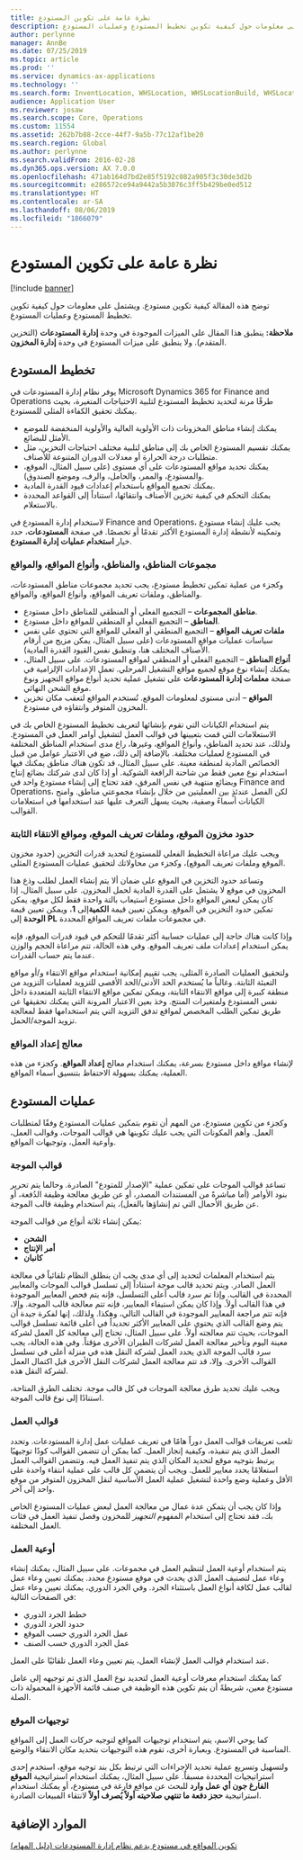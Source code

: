 ```yaml
---
title: نظرة عامة على تكوين المستودع
description: توضح هذه المقالة كيفية تكوين مستودع. ويشتمل على معلومات حول كيفية تكوين تخطيط المستودع وعمليات المستودع.
author: perlynne
manager: AnnBe
ms.date: 07/25/2019
ms.topic: article
ms.prod: ''
ms.service: dynamics-ax-applications
ms.technology: ''
ms.search.form: InventLocation, WHSLocation, WHSLocationBuild, WHSLocationProfile, WHSLocationType, WHSLocDirTable, WHSParameters, WHSWaveTemplateTable, WHSWorkPool, WHSWorkTemplateTable, WHSZone, WHSZoneGroup
audience: Application User
ms.reviewer: josaw
ms.search.scope: Core, Operations
ms.custom: 11554
ms.assetid: 262b7b88-2cce-44f7-9a5b-77c12af1be20
ms.search.region: Global
ms.author: perlynne
ms.search.validFrom: 2016-02-28
ms.dyn365.ops.version: AX 7.0.0
ms.openlocfilehash: 471ab164d7bd2e85f5192c082a905f3c30de3d2b
ms.sourcegitcommit: e286572ce94a9442a5b3076c3ff5b429be0ed512
ms.translationtype: HT
ms.contentlocale: ar-SA
ms.lasthandoff: 08/06/2019
ms.locfileid: "1866079"
---
```

# <a name="warehouse-configuration-overview"></a>نظرة عامة على تكوين المستودع

[!include [banner](../includes/banner.md)]

توضح هذه المقالة كيفية تكوين مستودع. ويشتمل على معلومات حول كيفية تكوين تخطيط المستودع وعمليات المستودع.

**ملاحظة:** ينطبق هذا المقال على الميزات الموجودة في وحدة **إدارة المستودعات** (التخزين المتقدم). ولا ينطبق على ميزات المستودع في وحدة **إدارة المخزون**.

## <a name="warehouse-layout"></a>تخطيط المستودع
يوفر نظام إدارة المستودعات في Microsoft Dynamics 365 for Finance and Operations طرقًا مرنة لتحديد تخطيط المستودع لتلبية الاحتياجات المتغيرة، بحيث يمكنك تحقيق الكفاءة المثلى للمستودع.

-   يمكنك إنشاء مناطق المخزونات ذات الأولوية العالية والأولوية المنخفضة للموضع الأمثل للبضائع.
-   يمكنك تقسيم المستودع الخاص بك إلى مناطق لتلبية مختلف احتياجات التخزين، مثل متطلبات درجة الحرارة أو معدلات الدوران المتنوعة للأصناف.
-   يمكنك تحديد مواقع المستودعات على أي مستوى (على سبيل المثال، الموقع، والمستودع، والممر، والحامل، والرف، وموضع الصندوق).
-   يمكنك تجميع المواقع باستخدام إعدادات قيود القدرة المادية.
-   يمكنك التحكم في كيفية تخزين الأصناف وانتقائها، استناداً إلى القواعد المحددة بالاستعلام.

لاستخدام إدارة المستودع في Finance and Operations، يجب عليك إنشاء مستودع وتمكينه لأنشطة إدارة المستودع الأكثر تقدمًا أو تخصصًا. في صفحة **المستودعات**، حدد خيار **استخدام عمليات إدارة المستودع**.

### <a name="zone-groups-zones-location-types-and-locations"></a>مجموعات المناطق، والمناطق، وأنواع المواقع، والمواقع

وكجزء من عملية تمكين تخطيط مستودع، يجب تحديد مجموعات مناطق المستودعات، والمناطق، وملفات تعريف المواقع، وأنواع المواقع، والمواقع.

-   **مناطق المجموعات** – التجميع الفعلي أو المنطقي للمناطق داخل مستودع.
-   **المناطق** – التجميع الفعلي أو المنطقي للمواقع داخل مستودع.
-   **ملفات تعريف المواقع** – التجميع المنطقي أو الفعلي للمواقع التي تحتوي على نفس سياسات عمليات مواقع المستودعات (على سبيل المثال، يمكن مزيج من أرقام الأصناف المختلف هنا، وتنطبق نفس القيود القدرة المادية).
-   **أنواع المناطق** – التجميع الفعلي أو المنطقي لمواقع المستودعات. على سبيل المثال، يمكنك إنشاء نوع موقع لجميع مواقع التشغيل المرحلي. تعمل الإعدادات الإلزامية في صفحة **معلمات إدارة المستودعات** على تشغيل عملية تحديد أنواع مواقع التجهيز ونوع موقع الشحن النهائي.
-   **المواقع** – أدنى مستوى لمعلومات الموقع. تُستخدم المواقع لتعقب مكان تخزين المخزون المتوفر وانتقاؤه في مستودع.

يتم استخدام الكيانات التي تقوم بإنشائها لتعريف تخطيط المستودع الخاص بك في الاستعلامات التي قمت بتعيينها في قوالب العمل لتشغيل أوامر العمل في المستودع. ولذلك، عند تحديد المناطق، وأنواع المواقع، وغيرها، راع مدى استخدام المناطق المختلفة في المستودع لعمليات مختلفة. بالإضافة إلى ذلك، ضع في الاعتبار عوامل من قبيل الخصائص المادية لمنطقة معينة. على سبيل المثال، قد تكون هناك مناطق يمكنك فيها استخدام نوع معين فقط من شاحنة الرافعة الشوكية. أو إذا كان لدى شركتك بضائع إنتاج وبضائع منتهية في نفس المرفق، فقد تحتاج إلى إنشاء مستودع واحد في Finance and Operations، لكن الفصل عندئذٍ بين العمليتين من خلال بإنشاء مجموعتي مناطق. وامنح الكيانات أسماءً وصفية، بحيث يسهل التعرف عليها عند استخدامها في استعلامات القوالب.‬

### <a name="location-stocking-limits-location-profiles-and-fixed-picking-locations"></a>حدود مخزون الموقع، وملفات تعريف الموقع، ومواقع الانتقاء الثابتة

ويجب عليك مراعاة التخطيط الفعلي للمستودع لتحديد قدرات التخزين (حدود مخزون الموقع وملفات تعريف الموقع)، وكجزء من محاولاتك لتحقيق عمليات المستودع المثلى. 

وتساعد حدود التخزين في الموقع على ضمان ألا يتم إنشاء العمل لطلب وذع هذا المخزون في موقع لا يشتمل على القدرة المادية لحمل المخزون. على سبيل المثال، إذا كان يمكن لبعض المواقع داخل مستودع استيعاب بالتة‬ واحدة فقط لكل موقع، يمكن تمكين حدود التخزين في الموقع.‬ ويمكن تعيين قيمة **الكمية**إلى **1**، ويمكن تعيين قيمة **الوحدة** إلى **PL** في مجموعات ملفات تعريف المواقع المحددة. 

وإذا كانت هناك حاجة إلى عمليات حسابية أكثر تقدمًا للتحكم في قيود قدرات الموقع، فإنه يمكن استخدام إعدادات ملف تعريف الموقع. وفي هذه الحالة، تتم مراعاة الحجم والوزن عندما يتم حساب القدرات. 

ولتحقيق العمليات الصادرة المثلى، يجب تقييم إمكانية استخدام مواقع الانتقاء و/أو مواقع التعبئة الثابتة. وغالباً ما يُستخدم الحد الأدنى/الحد الأقصى للتزويد لعمليات التزويد من منطقة كبيرة إلى مواقع الانتقاء الثابتة، ويمكن تمكين مواقع الانتقاء الثابتة المتعددة داخل نفس المستودع ولمتغيرات المنتج. وخذ بعين الاعتبار المرونة التي يمكنك تحقيقها عن طريق تمكين الطلب المخصص لمواقع تدفق التزويد التي يتم استخدامها فقط لمعالجة تزويد الموجة/الحمل.

### <a name="location-setup-wizard"></a>معالج إعداد المواقع

لإنشاء مواقع داخل مستودع بسرعة، يمكنك استخدام معالج **إعداد المواقع**. وكجزء من هذه العملية، يمكنك بسهولة الاحتفاظ بتنسيق أسماء المواقع.

## <a name="warehouse-processes"></a>عمليات المستودع
وكجزء من تكوين مستودع، من المهم أن تقوم بتمكين عمليات المستودع وفقًا لمتطلبات العمل. وأهم المكونات التي يجب عليك تكوينها هي قوالب الموجات، وقوالب العمل، وأوعية العمل، وتوجيهات المواقع.

### <a name="wave-templates"></a>قوالب الموجة

تساعد قوالب الموجات على تمكين عملية "الإصدار للمتودع" الصادرة. وحالما يتم تحرير بنود الأوامر (أما مباشرةً من المستندات المصدر، أو عن طريق معالجة وظيفة الدُفعة، أو عن طريق الأحمال التي تم إنشاؤها بالفعل)، يتم استخدام وظيفة قالب الموجة. 

يمكن إنشاء ثلاثة أنواع من قوالب الموجة: 
-   **الشحن**
-   **أمر الإنتاج**
-   **كانبان** 

يتم استخدام المعلمات لتحديد إلى أي مدى يجب ان ينطلق النظام تلقائياً في معالجة العمل الصادر.‬ ويتم تحديد قالب موجة استناداً إلى تسلسل قوالب الموجات والمعايير المحددة في القالب. وإذا تم سرد قالب أعلى التسلسل، فإنه يتم فحص المعايير الموجودة في هذا القالب أولاً. وإذا كان يمكن استيفاء المعايير، فإنه تتم معالجة قالب الموجة. وإلا، فإنه تتم مراجعة المعايير الموجودة في القالب التالي، وهكذا. ولذلك، إنها لفكرة جيدة أن يتم وضع القالب الذي يحتوي على المعايير الأكثر تحديداً في أعلى قائمة تسلسل قوالب الموجات، بحيث تتم معالجته أولاً. على سبيل المثال، تحتاج إلى معالجة كل العمل لشركة معينة اليوم وتأخير معالجة العمل لشركات الطيران الأخرى مؤقتاً. وفي هذه الحالة، يجب سرد قالب الموجة الذي يحدد العمل لشركة النقل هذه في منزلة أعلى في تسلسل القوالب الأخرى. وإلا، قد تتم معالجة العمل لشركات النقل الأخرى قبل اكتمال العمل لشركة النقل هذه. 

ويجب عليك تحديد طرق معالجة الموجات في كل قالب موجة. تختلف الطرق المتاحة، استنادًا إلى نوع قالب الموجة.

### <a name="work-templates"></a>قوالب العمل

تلعب تعريفات قوالب العمل دوراً هامًا في تعريف عمليات عمل إدارة المستودعات. وتحدد العمل الذي يتم تنفيذه، وكيفية إنجاز العمل. كما يمكن أن تتضمن القوالب كودًا توجيهيًا يرتبط بتوجيه موقع لتحديد المكان الذي يتم تنفيذ العمل فيه. وتتضمن القوالب العمل استعلامًا يحدد معايير للعمل. ويجب أن يتضمن كل قالب على عملية انتقاء واحدة على الأقل وعملية وضع واحدة لتشغيل عملية العمل الأساسية لنقل المخزون المتوفر من موقع واحد إلى آخر. 

وإذا كان يجب أن يتمكن عدة عمال من معالجة العمل لبعض عمليات المستودع الخاص بك، فقد تحتاج إلى استخدام المفهوم *التجهيز* للمخزون وفصل تنفيذ العمل في فئات العمل المختلفة.

### <a name="work-pools"></a>أوعية العمل

يتم استخدام أوعية العمل لتنظيم العمل في مجموعات. على سبيل المثال، يمكنك إنشاء وعاء عمل لتصنيف العمل الذي يحدث في موقع مستودع محدد. يمكنك تعيين وعاء عمل لقالب عمل لكافة أنواع العمل باستثناء الجرد. وفي الجرد الدوري، يمكنك تعيين وعاء عمل في الصفحات التالية:

-   خطط الجرد الدوري
-   حدود الجرد الدوري
-   عمل الجرد الدوري حسب الموقع
-   عمل الجرد الدوري حسب الصنف

عند استخدام قوالب العمل لإنشاء العمل، يتم تعيين وعاء العمل تلقائيًا على العمل. 

كما يمكنك استخدام معرفات أوعية العمل لتحديد نوع العمل الذي تم توجيهه إلى عامل مستودع معين، شريطةً أن يتم تكوين هذه الوظيفة في صنف قائمة الأجهزة المحمولة ذات الصلة.

### <a name="location-directives"></a>توجيهات الموقع

كما يوحي الاسم، يتم استخدام توجيهات المواقع لتوجيه حركات العمل إلى المواقع المناسبة في المستودع. وبعبارة أخرى، تقوم هذه التوجيهات بتحديد مكان الانتقاء والوضع. 

ولتسهيل وتسريع عملية تحديد الإجراءات التي ترتبط بكل بند توجيه موقع، استخدم إحدى استراتيجيات المحددة مسبقاً. على سبيل المثال، يمكنك استخدام استراتيجية **الموقع الفارغ جون أي عمل وارد** للبحث عن مواقع فارغة في مستودع، أو يمكنك استخدام استراتيجية **حجز دفعة ما تنتهي صلاحيته أولاً يُصرف أولاً‬‬** لانتقاء المبيعات الصادرة.

<a name="additional-resources"></a>الموارد الإضافية
--------

[تكوين المواقع في مستودع يدعم نظام إدارة المستودعات‬ (دليل المهام)](tasks/configure-locations-wms-enabled-warehouse.md)



